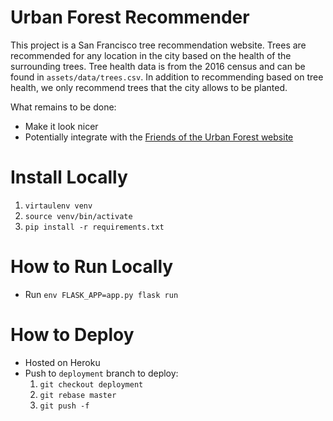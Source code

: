 # Urban Forest Recommender
This project is a San Francisco tree recommendation website. Trees are recommended for any location in the city based on the health of the surrounding trees. Tree health data is from the 2016 census and can be found in `assets/data/trees.csv`. In addition to recommending based on tree health, we only recommend trees that the city allows to be planted.

What remains to be done:
- Make it look nicer
- Potentially integrate with the [Friends of the Urban Forest website](www.fuf.net/resources-reference/urban-tree-species-directory/)

# Install Locally

1. `virtaulenv venv`
1. `source venv/bin/activate`
1. `pip install -r requirements.txt`

# How to Run Locally

- Run `env FLASK_APP=app.py flask run`

# How to Deploy

- Hosted on Heroku
- Push to `deployment` branch to deploy:
  1. `git checkout deployment`
  1. `git rebase master`
  1. `git push -f`

